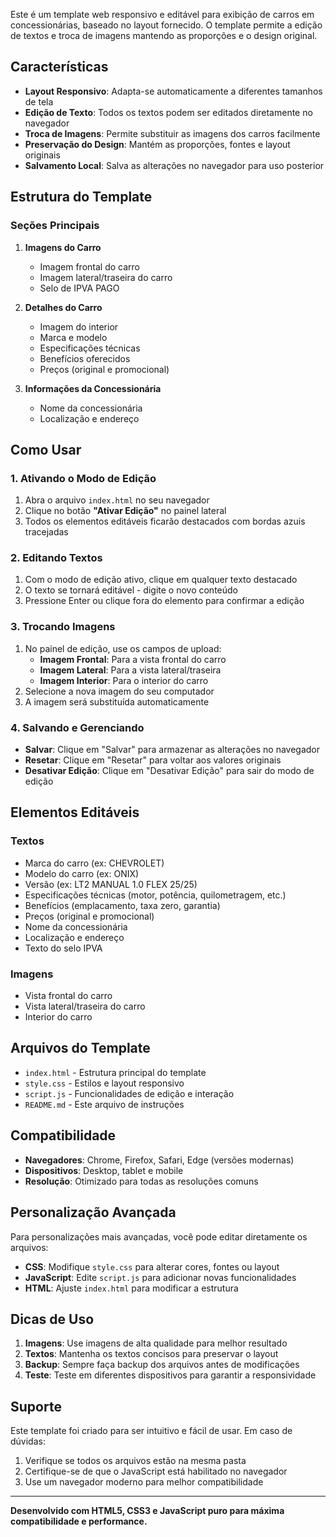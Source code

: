 
Este é um template web responsivo e editável para exibição de carros em concessionárias, baseado no layout fornecido. O template permite a edição de textos e troca de imagens mantendo as proporções e o design original.

## Características

- **Layout Responsivo**: Adapta-se automaticamente a diferentes tamanhos de tela
- **Edição de Texto**: Todos os textos podem ser editados diretamente no navegador
- **Troca de Imagens**: Permite substituir as imagens dos carros facilmente
- **Preservação do Design**: Mantém as proporções, fontes e layout originais
- **Salvamento Local**: Salva as alterações no navegador para uso posterior

## Estrutura do Template

### Seções Principais

1. **Imagens do Carro**
   - Imagem frontal do carro
   - Imagem lateral/traseira do carro
   - Selo de IPVA PAGO

2. **Detalhes do Carro**
   - Imagem do interior
   - Marca e modelo
   - Especificações técnicas
   - Benefícios oferecidos
   - Preços (original e promocional)

3. **Informações da Concessionária**
   - Nome da concessionária
   - Localização e endereço

## Como Usar

### 1. Ativando o Modo de Edição

1. Abra o arquivo `index.html` no seu navegador
2. Clique no botão **"Ativar Edição"** no painel lateral
3. Todos os elementos editáveis ficarão destacados com bordas azuis tracejadas

### 2. Editando Textos

1. Com o modo de edição ativo, clique em qualquer texto destacado
2. O texto se tornará editável - digite o novo conteúdo
3. Pressione Enter ou clique fora do elemento para confirmar a edição

### 3. Trocando Imagens

1. No painel de edição, use os campos de upload:
   - **Imagem Frontal**: Para a vista frontal do carro
   - **Imagem Lateral**: Para a vista lateral/traseira
   - **Imagem Interior**: Para o interior do carro
2. Selecione a nova imagem do seu computador
3. A imagem será substituída automaticamente

### 4. Salvando e Gerenciando

- **Salvar**: Clique em "Salvar" para armazenar as alterações no navegador
- **Resetar**: Clique em "Resetar" para voltar aos valores originais
- **Desativar Edição**: Clique em "Desativar Edição" para sair do modo de edição

## Elementos Editáveis

### Textos
- Marca do carro (ex: CHEVROLET)
- Modelo do carro (ex: ONIX)
- Versão (ex: LT2 MANUAL 1.0 FLEX 25/25)
- Especificações técnicas (motor, potência, quilometragem, etc.)
- Benefícios (emplacamento, taxa zero, garantia)
- Preços (original e promocional)
- Nome da concessionária
- Localização e endereço
- Texto do selo IPVA

### Imagens
- Vista frontal do carro
- Vista lateral/traseira do carro
- Interior do carro

## Arquivos do Template

- `index.html` - Estrutura principal do template
- `style.css` - Estilos e layout responsivo
- `script.js` - Funcionalidades de edição e interação
- `README.md` - Este arquivo de instruções

## Compatibilidade

- **Navegadores**: Chrome, Firefox, Safari, Edge (versões modernas)
- **Dispositivos**: Desktop, tablet e mobile
- **Resolução**: Otimizado para todas as resoluções comuns

## Personalização Avançada

Para personalizações mais avançadas, você pode editar diretamente os arquivos:

- **CSS**: Modifique `style.css` para alterar cores, fontes ou layout
- **JavaScript**: Edite `script.js` para adicionar novas funcionalidades
- **HTML**: Ajuste `index.html` para modificar a estrutura

## Dicas de Uso

1. **Imagens**: Use imagens de alta qualidade para melhor resultado
2. **Textos**: Mantenha os textos concisos para preservar o layout
3. **Backup**: Sempre faça backup dos arquivos antes de modificações
4. **Teste**: Teste em diferentes dispositivos para garantir a responsividade

## Suporte

Este template foi criado para ser intuitivo e fácil de usar. Em caso de dúvidas:

1. Verifique se todos os arquivos estão na mesma pasta
2. Certifique-se de que o JavaScript está habilitado no navegador
3. Use um navegador moderno para melhor compatibilidade

---

**Desenvolvido com HTML5, CSS3 e JavaScript puro para máxima compatibilidade e performance.**
